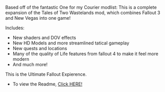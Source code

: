 Based off of the fantastic One for my Courier modlist: This is a complete expansion of the Tales of Two Wastelands mod, which combines Fallout 3 and New Vegas into one game!

Includes: 
* New shaders and DOV effects
* New HD Models and more streamlined tatical gameplay
* New quests and locations
* Many of the quality of Life features from fallout 4 to make it feel more modern
* And much more!

This is the Ultimate Fallout Expierence. 

* To view the Readme, [Click HERE!](https://docs.google.com/document/d/1TXoa4XNsFzt5TNzqznh0dRNwatizjJ0fkjOvpjGv8a0/edit?usp=sharing)
